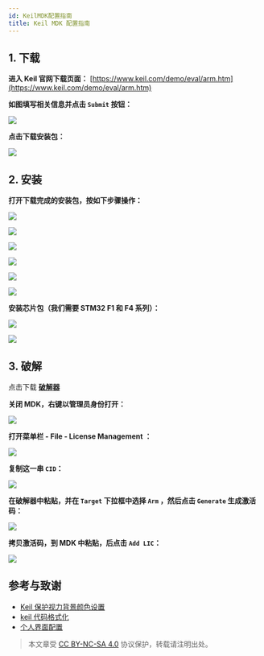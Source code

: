 ```yaml
---
id: KeilMDK配置指南
title: Keil MDK 配置指南
---
```


## 1. 下载

**进入 Keil 官网下载页面：** [https://www.keil.com/demo/eval/arm.htm](https://www.keil.com/demo/eval/arm.htm)

**如图填写相关信息并点击 `Submit` 按钮：**

![](https://cos.wiki-power.com/img/UTOOLS1564402348383.png)

**点击下载安装包：**

![](https://cos.wiki-power.com/img/UTOOLS1564402469518.png)

## 2. 安装

**打开下载完成的安装包，按如下步骤操作：**

![](https://cos.wiki-power.com/img/UTOOLS1564405005991.png)

![](https://cos.wiki-power.com/img/UTOOLS1564405034468.png)

![](https://cos.wiki-power.com/img/UTOOLS1564405123578.png)

![](https://cos.wiki-power.com/img/UTOOLS1564405166784.png)

![](https://cos.wiki-power.com/img/UTOOLS1564405201092.png)

![](https://cos.wiki-power.com/img/UTOOLS1564405260737.png)

**安装芯片包（我们需要 STM32 F1 和 F4 系列）：**

![](https://cos.wiki-power.com/img/UTOOLS1564405574756.png)

![](https://cos.wiki-power.com/img/UTOOLS1564405648731.png)

## 3. 破解

点击下载 [**破解器**](https://github.com/linyuxuanlin/File-host/blob/main/software/KEIL_Lic.exe)

**关闭 MDK，右键以管理员身份打开：**

![](https://cos.wiki-power.com/img/UTOOLS1564406135091.png)

**打开菜单栏 - File - License Management ：**

![](https://cos.wiki-power.com/img/UTOOLS1564406171844.png)

**复制这一串 `CID`：**

![](https://cos.wiki-power.com/img/UTOOLS1564406230209.png)

**在破解器中粘贴，并在 `Target` 下拉框中选择 `Arm` ，然后点击 `Generate` 生成激活码：**

![](https://cos.wiki-power.com/img/UTOOLS1564406292113.png)

**拷贝激活码，到 MDK 中粘贴，后点击 `Add LIC`：**

![](https://cos.wiki-power.com/img/UTOOLS1564406431978.png)

## 参考与致谢

- [Keil 保护视力背景颜色设置](https://blog.csdn.net/w5862338/article/details/50984536)
- [keil 代码格式化](https://blog.csdn.net/sudaroot/article/details/88095269)
- [个人界面配置](https://github.com/linyuxuanlin/File-host/blob/main/software-development/global.prop)

 > 本文章受 [CC BY-NC-SA 4.0](https://creativecommons.org/licenses/by/4.0/deed.zh) 协议保护，转载请注明出处。
